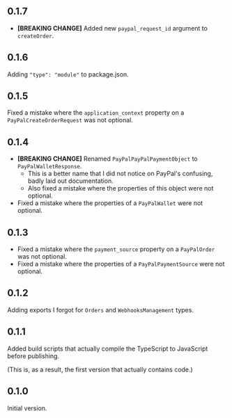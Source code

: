 ## 0.1.7

* **[BREAKING CHANGE]** Added new `paypal_request_id` argument to `createOrder`.

## 0.1.6
Adding `"type": "module"` to package.json.

## 0.1.5
Fixed a mistake where the `application_context` property on a `PayPalCreateOrderRequest` was not optional.

## 0.1.4

* **[BREAKING CHANGE]** Renamed `PayPalPayPalPaymentObject` to `PayPalWalletResponse`.
	* This is a better name that I did not notice on PayPal's confusing, badly laid out documentation.
	* Also fixed a mistake where the properties of this object were not optional.
* Fixed a mistake where the properties of a `PayPalWallet` were not optional.

## 0.1.3

* Fixed a mistake where the `payment_source` property on a `PayPalOrder` was not optional.
* Fixed a mistake where the properties of a `PayPalPaymentSource` were not optional.

## 0.1.2
Adding exports I forgot for `Orders` and `WebhooksManagement` types.

## 0.1.1
Added build scripts that actually compile the TypeScript to JavaScript before publishing.

(This is, as a result, the first version that actually contains code.)

## 0.1.0
Initial version.